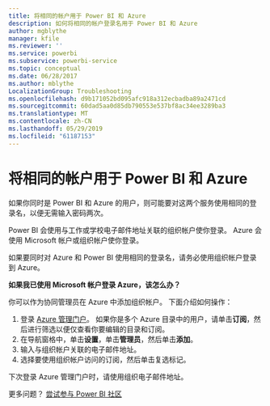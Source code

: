 ```yaml
---
title: 将相同的帐户用于 Power BI 和 Azure
description: 如何将相同的帐户登录名用于 Power BI 和 Azure
author: mgblythe
manager: kfile
ms.reviewer: ''
ms.service: powerbi
ms.subservice: powerbi-service
ms.topic: conceptual
ms.date: 06/28/2017
ms.author: mblythe
LocalizationGroup: Troubleshooting
ms.openlocfilehash: d9b171052bd095afc918a312ecbadba89a2471cd
ms.sourcegitcommit: 60dad5aa0d85db790553e537bf8ac34ee3289ba3
ms.translationtype: MT
ms.contentlocale: zh-CN
ms.lasthandoff: 05/29/2019
ms.locfileid: "61187153"
---
```

# <a name="using-the-same-account-for-power-bi-and-azure"></a>将相同的帐户用于 Power BI 和 Azure
如果你同时是 Power BI 和 Azure 的用户，则可能要对这两个服务使用相同的登录名，以便无需输入密码两次。

Power BI 会使用与工作或学校电子邮件地址关联的组织帐户使你登录。  Azure 会使用 Microsoft 帐户或组织帐户使你登录。

如果要同时对 Azure 和 Power BI 使用相同的登录名，请务必使用组织帐户登录到 Azure。

**如果我已使用 Microsoft 帐户登录 Azure，该怎么办？**

你可以作为协同管理员在 Azure 中添加组织帐户。  下面介绍如何操作：

1. 登录 [Azure 管理门户](http://manage.windowsazure.com/)。 如果你是多个 Azure 目录中的用户，请单击**订阅**，然后进行筛选以便仅查看你要编辑的目录和订阅。
2. 在导航窗格中，单击**设置**，单击**管理员**，然后单击**添加**。
3. 输入与组织帐户关联的电子邮件地址。
4. 选择要使用组织帐户访问的订阅，然后单击复选标记。

下次登录 Azure 管理门户时，请使用组织电子邮件地址。

更多问题？ [尝试参与 Power BI 社区](http://community.powerbi.com/)

